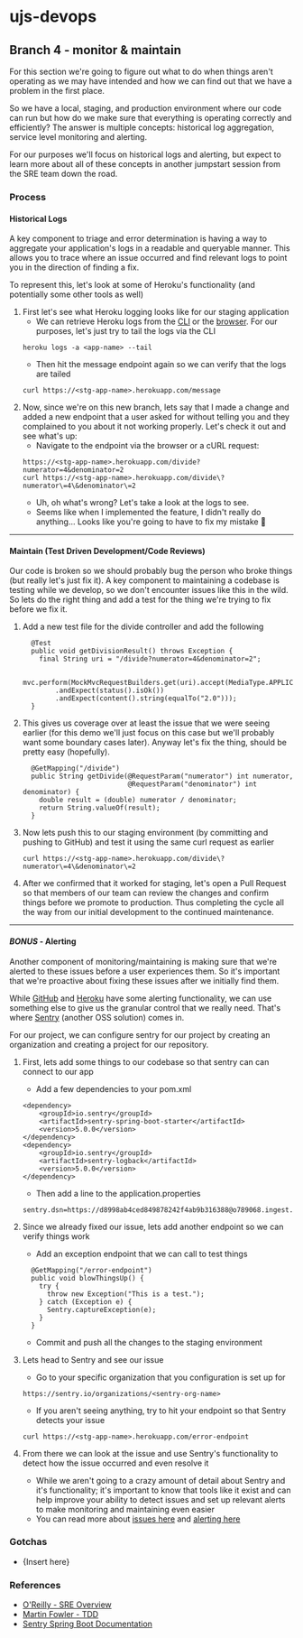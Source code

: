 # ujs-devops

## Branch 4 - monitor & maintain
For this section we're going to figure out what to do when things aren't operating as we may have intended and how we can
find out that we have a problem in the first place.

So we have a local, staging, and production environment where our code can run but how do we make sure that everything is
operating correctly and efficiently? The answer is multiple concepts: historical log aggregation, service level monitoring and
alerting.

For our purposes we'll focus on historical logs and alerting, but expect to learn more about all of these concepts in
another jumpstart session from the SRE team down the road.

### Process

#### Historical Logs

A key component to triage and error determination is having a way to aggregate your application's logs in a readable
and queryable manner. This allows you to trace where an issue occurred and find relevant logs to point you in the
direction of finding a fix.

To represent this, let's look at some of Heroku's functionality (and potentially some other tools as well)

1. First let's see what Heroku logging looks like for our staging application
   - We can retrieve Heroku logs from the [CLI](https://devcenter.heroku.com/articles/logging#log-retrieval-via-cli-view-logs)
   or the [browser](https://devcenter.heroku.com/articles/logging#build-logs). For our purposes, let's just try to tail
   the logs via the CLI
   ```
   heroku logs -a <app-name> --tail
   ```
   - Then hit the message endpoint again so we can verify that the logs are tailed
   ```
   curl https://<stg-app-name>.herokuapp.com/message
   ```
1. Now, since we're on this new branch, lets say that I made a change and added a new endpoint that a user asked for
without telling you and they complained to you about it not working properly. Let's check it out and see what's up:
    - Navigate to the endpoint via the browser or a cURL request:
    ```
    https://<stg-app-name>.herokuapp.com/divide?numerator=4&denominator=2
    curl https://<stg-app-name>.herokuapp.com/divide\?numerator\=4\&denominator\=2
    ```
    - Uh, oh what's wrong? Let's take a look at the logs to see.
    - Seems like when I implemented the feature, I didn't really do anything... Looks like you're going to have to fix my
    mistake 😬
 
 ---

#### Maintain (Test Driven Development/Code Reviews)

Our code is broken so we should probably bug the person who broke things (but really let's just fix it). A key
component to maintaining a codebase is testing while we develop, so we don't encounter issues like this in the wild. So
lets do the right thing and add a test for the thing we're trying to fix before we fix it.


1. Add a new test file for the divide controller and add the following
    ```
      @Test
      public void getDivisionResult() throws Exception {
        final String uri = "/divide?numerator=4&denominator=2";

        mvc.perform(MockMvcRequestBuilders.get(uri).accept(MediaType.APPLICATION_JSON))
            .andExpect(status().isOk())
            .andExpect(content().string(equalTo("2.0")));
      }
    ```

1. This gives us coverage over at least the issue that we were seeing earlier (for this demo we'll just focus on this
case but we'll probably want some boundary cases later). Anyway let's fix the thing, should be pretty easy (hopefully).
    ```
      @GetMapping("/divide")
      public String getDivide(@RequestParam("numerator") int numerator,
                              @RequestParam("denominator") int denominator) {
        double result = (double) numerator / denominator;
        return String.valueOf(result);
      }
    ```

1. Now lets push this to our staging environment (by committing and pushing to GitHub) and test it using the same curl
request as earlier
    ```
    curl https://<stg-app-name>.herokuapp.com/divide\?numerator\=4\&denominator\=2
    ```

1. After we confirmed that it worked for staging, let's open a Pull Request so that members of our team can review the
changes and confirm things before we promote to production. Thus completing the cycle all the way from our initial
development to the continued maintenance.

---

#### *BONUS* - Alerting

Another component of monitoring/maintaining is making sure that we're alerted to these issues before a user experiences
them. So it's important that we're proactive about fixing these issues after we initially find them.

While [GitHub](https://github.com/settings/notifications) and
[Heroku](https://devcenter.heroku.com/articles/metrics#threshold-alerting) have some alerting functionality,
we can use something else to give us the granular control that we really need. That's where [Sentry](https://docs.sentry.io/)
(another OSS solution) comes in.


For our project, we can configure sentry for our project by creating an organization and creating a project for our
repository.

1. First, lets add some things to our codebase so that sentry can can connect to our app
    - Add a few dependencies to your pom.xml
    ```
    <dependency>
        <groupId>io.sentry</groupId>
        <artifactId>sentry-spring-boot-starter</artifactId>
        <version>5.0.0</version>
    </dependency>
    <dependency>
        <groupId>io.sentry</groupId>
        <artifactId>sentry-logback</artifactId>
        <version>5.0.0</version>
    </dependency>
    ```
    - Then add a line to the application.properties
    ```
    sentry.dsn=https://d8998ab4ced849878242f4ab9b316388@o789068.ingest.sentry.io/5799950
    ```

1. Since we already fixed our issue, lets add another endpoint so we can verify things work
    - Add an exception endpoint that we can call to test things
    ```
      @GetMapping("/error-endpoint")
      public void blowThingsUp() {
        try {
          throw new Exception("This is a test.");
        } catch (Exception e) {
          Sentry.captureException(e);
        }
      }
    ```
    - Commit and push all the changes to the staging environment

1. Lets head to Sentry and see our issue
    - Go to your specific organization that you configuration is set up for
    ```
    https://sentry.io/organizations/<sentry-org-name>
    ```
    - If you aren't seeing anything, try to hit your endpoint so that Sentry detects your issue
    ```
    curl https://<stg-app-name>.herokuapp.com/error-endpoint
    ```

1. From there we can look at the issue and use Sentry's functionality to detect how the issue occurred and even resolve it
    - While we aren't going to a crazy amount of detail about Sentry and it's functionality; it's important to know that
    tools like it exist and can help improve your ability to detect issues and set up relevant alerts to make monitoring
    and maintaining even easier
    - You can read more about [issues here](https://docs.sentry.io/product/issues/) and
    [alerting here](https://docs.sentry.io/product/alerts-notifications/)



### Gotchas

- {Insert here}

### References

- [O'Reilly - SRE Overview](https://www.oreilly.com/content/site-reliability-engineering-sre-a-simple-overview/)
- [Martin Fowler - TDD](https://martinfowler.com/bliki/TestDrivenDevelopment.html)
- [Sentry Spring Boot Documentation](https://docs.sentry.io/platforms/java/guides/spring-boot/)

